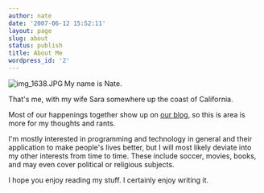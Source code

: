 ```yaml
---
author: nate
date: '2007-06-12 15:52:11'
layout: page
slug: about
status: publish
title: About Me
wordpress_id: '2'
---
```


<img src="http://endot.org/wp-content/uploads/2007/07/img_1638.JPG" title="img_1638.JPG" alt="img_1638.JPG" align="left" />My name is Nate.

That's me, with my wife Sara somewhere up the coast of California.

Most of our happenings together show up on <a href="http://joneses.us/" target="_blank">our blog</a>, so this is area is more for my thoughts and rants.

I'm mostly interested in programming and technology in general and their application to make people's lives better, but I will most likely deviate into my other interests from time to time.  These include soccer, movies, books, and may even cover political or religious subjects.

I hope you enjoy reading my stuff.  I certainly enjoy writing it.